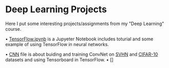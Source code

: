 # Deep Learning Projects

Here I put some interesting projects/assignments from my "Deep Learning" course. 

• [TensorFlow.ipynb](https://github.com/MehradSm/Deep-Learning-Projects/blob/master/TensorFlow.ipynb) is a Jupyeter Notebook includes toturial and some example of using TensorFlow in neural networks. 

• [CNN](https://github.com/MehradSm/Deep-Learning-Projects/tree/master/CNN) file is about buiding and training ConvNet on       [SVHN](http://ufldl.stanford.edu/housenumbers/) and [CIFAR-10](https://www.cs.toronto.edu/~kriz/cifar.html) datasets and using Tensorboard in TensorFlow. 
• []





